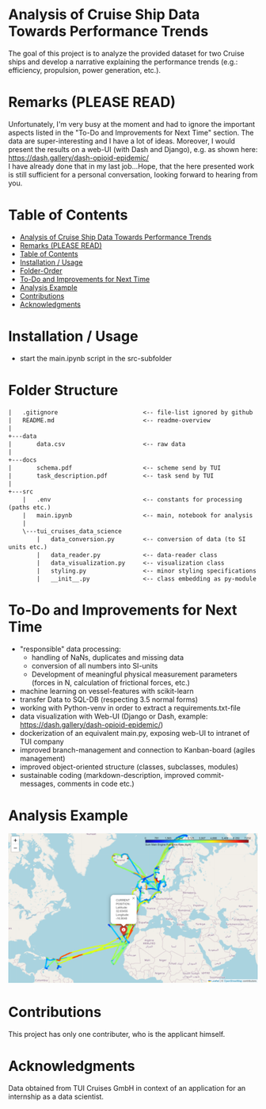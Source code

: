 # Analysis of Cruise Ship Data Towards Performance Trends

The goal of this project is to analyze the provided dataset for two Cruise ships and develop a narrative explaining the performance trends (e.g.: efficiency, propulsion, power generation, etc.).

# Remarks (PLEASE READ)
Unfortunately, I'm very busy at the moment and had to ignore the important aspects listed in the "To-Do and Improvements for Next Time" section. The data are super-interesting and I have a lot of ideas. Moreover, I would present the results on a web-UI (with Dash and Django), e.g. as shown here: <br>
https://dash.gallery/dash-opioid-epidemic/ <br>
I have already done that in my last job...Hope, that the here presented work is still sufficient for a personal conversation, looking forward to hearing from you.

# Table of Contents

<!-- TOC -->

- [Analysis of Cruise Ship Data Towards Performance Trends](#analysis-of-cruise-ship-data-towards-performance-trends)
- [Remarks (PLEASE READ)](#remarks-please-read)
- [Table of Contents](#table-of-contents)
- [Installation / Usage](#installation--usage)
- [Folder-Order](#folder-order)
- [To-Do and Improvements for Next Time](#to-do-and-improvements-for-next-time)
- [Analysis Example](#analysis-example)
- [Contributions](#contributions)
- [Acknowledgments](#acknowledgments)

<!-- /TOC -->

# Installation / Usage
- start the main.ipynb script in the src-subfolder

# Folder Structure
```
|   .gitignore                        <-- file-list ignored by github
|   README.md                         <-- readme-overview
|
+---data
|       data.csv                      <-- raw data
|
+---docs
|       schema.pdf                    <-- scheme send by TUI
|       task_description.pdf          <-- task send by TUI
|
+---src
    |   .env                          <-- constants for processing (paths etc.)
    |   main.ipynb                    <-- main, notebook for analysis
    |
    \---tui_cruises_data_science
        |   data_conversion.py        <-- conversion of data (to SI units etc.)
        |   data_reader.py            <-- data-reader class
        |   data_visualization.py     <-- visualization class
        |   styling.py                <-- minor styling specifications
        |   __init__.py               <-- class embedding as py-module
```

# To-Do and Improvements for Next Time
- "responsible" data processing:
  - handling of NaNs, duplicates and missing data
  - conversion of all numbers into SI-units
  - Development of meaningful physical measurement parameters (forces in N, calculation of frictional forces, etc.)
- machine learning on vessel-features with scikit-learn
- transfer Data to SQL-DB (respecting 3.5 normal forms)
- working with Python-venv in order to extract a requirements.txt-file
- data visualization with Web-UI (Django or Dash, example: https://dash.gallery/dash-opioid-epidemic/)
- dockerization of an equivalent main.py, exposing web-UI to intranet of TUI company
- improved branch-management and connection to Kanban-board (agiles management)
- improved object-oriented structure (classes, subclasses, modules)
- sustainable coding (markdown-description, improved commit-messages, comments in code etc.)

# Analysis Example
![Project Screenshot](./img/map_example.png)

# Contributions
This project has only one contributer, who is the applicant himself.

# Acknowledgments
Data obtained from TUI Cruises GmbH in context of an application for an internship as a data scientist.

